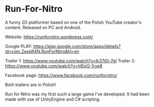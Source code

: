 # Run-For-Nitro
A funny 2D platformer based on one of the Polish YouTube creator's content. Released on PC and Android.

Website: https://runfornitro.wordpress.com/

Google PLAY: https://play.google.com/store/apps/details?id=com.ZespR4N.RunForNitro&hl=en

Trailer 1: https://www.youtube.com/watch?v=lk37i0j-7gI
Trailer 2: https://www.youtube.com/watch?v=hlEpG-1rxe8

Facebook page: https://www.facebook.com/runfornitro/ 

Both trailers are in Polish!

Run for Nitro was my first such a large game I've developed. It had been made with use of UnityEngine and C# scripting. 
